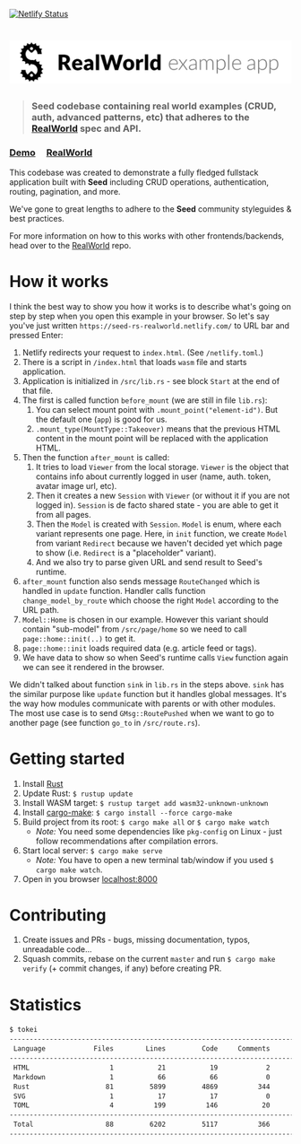 [![Netlify Status](https://api.netlify.com/api/v1/badges/356507e1-a86c-4284-95fe-f50643e2dc33/deploy-status)](https://app.netlify.com/sites/realworld-seed-rs/deploys)

# ![RealWorld Example App](logo.png)

> ### Seed codebase containing real world examples (CRUD, auth, advanced patterns, etc) that adheres to the [RealWorld](https://github.com/gothinkster/realworld) spec and API.

### [Demo](https://realworld.seed-rs.org/) &nbsp;&nbsp;&nbsp;&nbsp;[RealWorld](https://github.com/gothinkster/realworld)

This codebase was created to demonstrate a fully fledged fullstack application built with **Seed** including CRUD operations, authentication, routing, pagination, and more.

We've gone to great lengths to adhere to the **Seed** community styleguides & best practices.

For more information on how to this works with other frontends/backends, head over to the [RealWorld](https://github.com/gothinkster/realworld) repo.

# How it works

I think the best way to show you how it works is to describe what's going on step by step when you open this example in your browser. So let's say you've just written `https://seed-rs-realworld.netlify.com/` to URL bar and pressed Enter:

1. Netlify redirects your request to `index.html`. (See `/netlify.toml`.)
1. There is a script in `/index.html` that loads `wasm` file and starts application.
1. Application is initialized in `/src/lib.rs` - see block `Start` at the end of that file.
1. The first is called function `before_mount` (we are still in file `lib.rs`):
   1. You can select mount point with `.mount_point("element-id")`. But the default one (`app`) is good for us.
   1. `.mount_type(MountType::Takeover)` means that the previous HTML content in the mount point will be replaced with the application HTML.
1. Then the function `after_mount` is called:
   1. It tries to load `Viewer` from the local storage. `Viewer` is the object that contains info about currently logged in user (name, auth. token, avatar image url, etc).
   1. Then it creates a new `Session` with `Viewer` (or without it if you are not logged in). `Session` is de facto shared state - you are able to get it from all pages.
   1. Then the `Model` is created with `Session`. `Model` is enum, where each variant represents one page. Here, in `init` function, we create `Model` from variant `Redirect` because we haven't decided yet which page to show (i.e. `Redirect` is a "placeholder" variant).
   1. And we also try to parse given URL and send result to Seed's runtime.
1. `after_mount` function also sends message `RouteChanged` which is handled in `update` function. Handler calls function `change_model_by_route` which choose the right `Model` according to the URL path.
1. `Model::Home` is chosen in our example. However this variant should contain "sub-model" from `/src/page/home` so we need to call `page::home::init(..)` to get it.
1. `page::home::init` loads required data (e.g. article feed or tags).
1. We have data to show so when Seed's runtime calls `View` function again we can see it rendered in the browser.

We didn't talked about function `sink` in `lib.rs` in the steps above. `sink` has the similar purpose like `update` function but it handles global messages. It's the way how modules communicate with parents or with other modules. The most use case is to send `GMsg::RoutePushed` when we want to go to another page (see function `go_to` in `/src/route.rs`).

# Getting started

1. Install [Rust](https://www.rust-lang.org/tools/install)
2. Update Rust: `$ rustup update`
3. Install WASM target: `$ rustup target add wasm32-unknown-unknown`
4. Install [cargo-make](https://sagiegurari.github.io/cargo-make/): `$ cargo install --force cargo-make`
5. Build project from its root: `$ cargo make all` or `$ cargo make watch`
   - _Note:_ You need some dependencies like `pkg-config` on Linux - just follow recommendations after compilation errors.
6. Start local server: `$ cargo make serve`
   - _Note:_ You have to open a new terminal tab/window if you used `$ cargo make watch`.
7. Open in you browser [localhost:8000](http://localhost:8000/)

# Contributing

1. Create issues and PRs - bugs, missing documentation, typos, unreadable code...
2. Squash commits, rebase on the current `master` and run `$ cargo make verify` (+ commit changes, if any) before creating PR.

# Statistics

```bash
$ tokei
-------------------------------------------------------------------------------
 Language            Files        Lines         Code     Comments       Blanks
-------------------------------------------------------------------------------
 HTML                    1           21           19            2            0
 Markdown                1           66           66            0            0
 Rust                   81         5899         4869          344          686
 SVG                     1           17           17            0            0
 TOML                    4          199          146           20           33
-------------------------------------------------------------------------------
 Total                  88         6202         5117          366          719
-------------------------------------------------------------------------------
```
